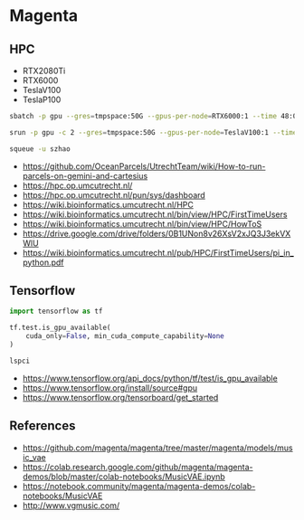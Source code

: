 # Magenta

## HPC

* RTX2080Ti
* RTX6000
* TeslaV100
* TeslaP100

```bash
sbatch -p gpu --gres=tmpspace:50G --gpus-per-node=RTX6000:1 --time 48:00:00 --mem 50G train16.sh
```

```bash
srun -p gpu -c 2 --gres=tmpspace:50G --gpus-per-node=TeslaV100:1 --time 02:00:00 --mem 100G --pty bash
```

```bash
squeue -u szhao
```

* https://github.com/OceanParcels/UtrechtTeam/wiki/How-to-run-parcels-on-gemini-and-cartesius
* https://hpc.op.umcutrecht.nl/
* https://hpc.op.umcutrecht.nl/pun/sys/dashboard
* https://wiki.bioinformatics.umcutrecht.nl/HPC
* https://wiki.bioinformatics.umcutrecht.nl/bin/view/HPC/FirstTimeUsers
* https://wiki.bioinformatics.umcutrecht.nl/bin/view/HPC/HowToS
* https://drive.google.com/drive/folders/0B1UNon8v26XsV2xJQ3J3ekVXWlU
* https://wiki.bioinformatics.umcutrecht.nl/pub/HPC/FirstTimeUsers/pi_in_python.pdf

## Tensorflow

```python
import tensorflow as tf

tf.test.is_gpu_available(
    cuda_only=False, min_cuda_compute_capability=None
)
```

```bash
lspci
```

* https://www.tensorflow.org/api_docs/python/tf/test/is_gpu_available
* https://www.tensorflow.org/install/source#gpu
* https://www.tensorflow.org/tensorboard/get_started

## References

* https://github.com/magenta/magenta/tree/master/magenta/models/music_vae
* https://colab.research.google.com/github/magenta/magenta-demos/blob/master/colab-notebooks/MusicVAE.ipynb
* https://notebook.community/magenta/magenta-demos/colab-notebooks/MusicVAE
* http://www.vgmusic.com/
